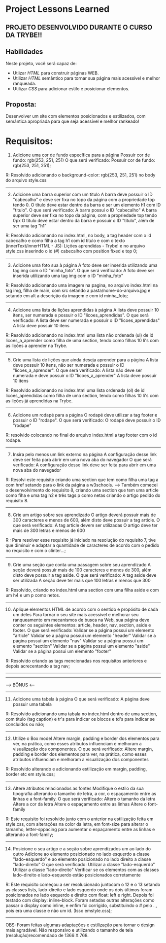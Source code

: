 # Project Lessons Learned

## PROJETO DESENVOLVIDO DURANTE O CURSO DA TRYBE!!

## Habilidades

Neste projeto, você será capaz de:

* Utiizar _HTML_ para construir páginas WEB.
* Utilizar _HTML_ semântico para tornar sua página mais acessível e melhor ranqueada.
* Utilizar _CSS_ para adicionar estilo e posicionar elementos.

## Proposta: 

Desenvolver um site com elementos posicionados e estilizados, com semântica apropriada para que seja acessível e melhor rankeado!

# Requisitos:

1. Adicione uma cor de fundo específica para a página
Possuir cor de fundo: rgb(253, 251, 251)
O que será verificado:  Possuir cor de fundo: rgb(253, 251, 251);

R: Resolvido adicionando o background-color: rgb(253, 251, 251) no body do arquivo style.css

------------------------------------------------------------------------

2. Adicione uma barra superior com um título
A barra deve possuir o ID "cabecalho" e deve ser fixa no topo da página com a propriedade top tendo 0. O título deve estar dentro da barra e ser um elemento h1 com ID "titulo".
O que será verificado:
A barra possui o ID "cabecalho"
A barra superior deve ser fixa no topo da página, com a propriedade top tendo 0px
O título deve estar dentro da barra e possuir o ID "titulo", além de ser uma tag "h1"

R: Resolvido adicionando no index.html, no body, a tag header com o id cabecalho e como filha a tag h1 com id titulo e com o texto (innerText/innerHTML - JS): Lições aprendidas - Trybe! e no arquivo style.css inserindo o id (#) cabecalho com position fixed e top 0;

-------------------------------------------------------------------------

3. Adicione uma foto sua à página
A foto deve ser inserida utilizando uma tag img com o ID "minha_foto".
O que será verificado:
A foto deve ser inserida utilizando uma tag img com o ID "minha_foto"

R: Resolvido adicionando uma imagem na pagina, no arquivo index.html na tag img, filha de main, com src setando a pasta/nome-do-arquivo.jpg e setando em alt a descrição da imagem e com id minha_foto;

-------------------------------------------------------------------------

4. Adicione uma lista de lições aprendidas à página
A lista deve possuir 10 itens, ser numerada e possuir o ID "licoes_aprendidas".
O que será verificado:
A lista deve ser numerada e possuir o ID "licoes_aprendidas"
A lista deve possuir 10 itens

R: Resolvido adicionando no index.html uma lista não ordenada (ul) de id licoes_a_aprender como filha de uma section, tendo como filhas 10 li's com as lições a aprender na Trybe.

-------------------------------------------------------------------------

5. Crie uma lista de lições que ainda deseja aprender para a página
A lista deve possuir 10 itens, não ser numerada e possuir o ID "licoes_a_aprender".
O que será verificado:
A lista não deve ser numerada e deve possuir o ID "licoes_a_aprender"
A lista deve possuir 10 itens

R: Resolvido adicionando no index.html uma lista ordenada (ol) de id licoes_aprendidas como filha de uma section, tendo como filhas 10 li's com as lições já aprendidas na Trybe.

-------------------------------------------------------------------------

6. Adicione um rodapé para a página
O rodapé deve utilizar a tag footer e possuir o ID "rodape".
O que será verificado:
O rodapé deve possuir o ID "rodape"

R: resolvido colocando no final do arquivo index.html a tag footer com o id rodape.

-------------------------------------------------------------------------

7. Insira pelo menos um link externo na página
A configuração desse link deve ser feita para abrir em uma nova aba do navegador
O que será verificado:
A configuração desse link deve ser feita para abrir em uma nova aba do navegador

R: Resolvi este requisito criando uma section que tem como filha uma tag a com href setando para o link da página a w3schools.
--> Também comecei o desenvolvimento do requisito 8, criando uma section que tem uma article como fiha e uma tag h2 e três tags p como netas criando o artigo pedido do requisito 8.

-------------------------------------------------------------------------

8. Crie um artigo sobre seu aprendizado
O artigo deverá possuir mais de 300 caracteres e menos de 600, além disto deve possuir a tag article.
O que será verificado:
A tag article devem ser utilizadas
O artigo deve ter mais de 300 letras e menos de 600

R : Para resolver esse requisito já iniciado na resolução do requisito 7, tive que diminuir e adaptar a quantidade de caracteres de acordo com o pedido no requisito e com o clinter...;

-------------------------------------------------------------------------

9. Crie uma seção que conta uma passagem sobre seu aprendizado
A seção deverá possuir mais de 100 caracteres e menos de 300, além disto deve possuir a tag aside.
O que será verificado: 
A tag aside deve ser utilizada
A seção deve ter mais que 100 letras e menos que 300

R: Resolvido, criando no index.html uma section com uma filha aside e com um h4 e um p como netos.

-------------------------------------------------------------------------

10. Aplique elementos HTML de acordo com o sentido e propósito de cada um deles
Para tornar o seu site mais acessível e melhorar seu ranqueamento em mecanismos de busca na Web, sua página deve conter os seguintes elementos: article, header, nav, section, aside e footer.
O que será verificado:
Validar se a página possui um elemento "article"
Validar se a página possui um elemento "header"
Validar se a página possui um elemento "nav"
Validar se a página possui um elemento "section"
Validar se a página possui um elemento "aside"
Validar se a página possui um elemento "footer"

R:  Resolvido criando as tags mencionadas nos requisitos anteriores e depois acrecentando a tag nav;

---------------------------------------------------------------------

-------------------------------------------------------------------------

--> BÔNUS <--

-------------------------------------------------------------------------

11.  Adicione uma tabela à página
O que será verificado:
A página deve possuir uma tabela

R: Resolvido adicionando uma tabala no index.html dentro de uma section, com título (tag caption) e tr's para indicar os blocos e td's para indicar se concluídos ou não;

-------------------------------------------------------------------------

12. Utilize o Box model
Altere margin, padding e border dos elementos para ver, na prática, como esses atributos influenciam e melhoram a visualização dos componentes.
O que será verificado:
Altere margin, padding e border dos elementos para ver, na prática, como esses atributos influenciam e melhoram a visualização dos componentes

R: Resolvido alterando e adicionando estilização em margin, padding, border etc em style.css;

-------------------------------------------------------------------------

13. Altere atributos relacionados as fontes
Modifique o estilo da sua tipografia alterando o tamanho de letra, a cor, o espaçamento entre as linhas e a font-family.
O que será verificado:
Altere o tamanho da letra
Altere a cor da letra
Altere o espaçamento entre as linhas
Altere o font-family

R: Este requisito foi resolvido junto com o anterior na estilização feita em style.css, com alterações na color da letra, em font-size para alterar o tamanho, letter-sppacing para aumentar o espaçamento entre as linhas e alterando a font-family;

-------------------------------------------------------------------------

14. Posicione o seu artigo e a seção sobre aprendizados um ao lado do outro
Adicione ao elemento posicionado no lado esquerdo a classe "lado-esquerdo" e ao elemento posicionado no lado direito a classe "lado-direito"
O que será verificado:
Utilizar a classe "lado-esquerdo"
Utilizar a classe "lado-direito"
Verificar se os elementos com as classes lado-direito e lado-esquerdo estão posicionados corretamente

R: Este requisito começou a ser resolucionado juntocom o 12 e o 13 setando as classes lists, lado-direito e lado esquerdo onde os dois últimos foram posicionados no lado esquerdo e direito com float: left e right. Depois foi testado com display: inline-block. Foram setadas outras alterações como passar o display como inline, e enfim foi corrigido, substituindo o # pelo . , pois era uma classe e não um id. (Isso emstyle.css);

-------------------------------------------------------------------------

OBS: Foram feitas algumas adaptações e estilização para tornar o design mais agradável. Não responsivo e utilizando o tamanho de tela (resolução)recomendado de 1366 X 768.

